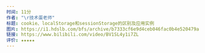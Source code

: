 ```yaml
---
时间: 11分
作者: "\r技术蛋老师"
标题: cookie、localStorage和sessionStorage的区别及应用实例
图片: https://i1.hdslb.com/bfs/archive/b7333cf6e9d4ceb046fac0b4e520479a5a240f0c.jpg@480w_300h_1c_!web-space-channel-video.webp
链接: https://www.bilibili.com/video/BV1SL4y1i7ZL
评价: ★★★★★
---
```

